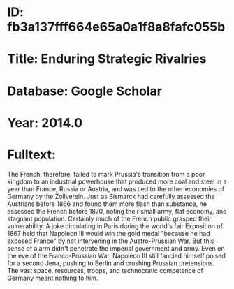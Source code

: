 # ID: fb3a137fff664e65a0a1f8a8fafc055b
# Title: Enduring Strategic Rivalries
# Database: Google Scholar
# Year: 2014.0
# Fulltext:
The French, therefore, failed to mark Prussia's transition from a poor kingdom to an industrial powerhouse that produced more coal and steel in a year than France, Russia or Austria, and was tied to the other economies of Germany by the Zollverein.
Just as Bismarck had carefully assessed the Austrians before 1866 and found them more flash than substance, he assessed the French before 1870, noting their small army, flat economy, and stagnant population.
Certainly much of the French public grasped their vulnerability.
A joke circulating in Paris during the world's fair Exposition of 1867 held that Napoleon III would win the gold medal "because he had exposed France" by not intervening in the Austro-Prussian War.
But this sense of alarm didn't penetrate the imperial government and army.
Even on the eve of the Franco-Prussian War, Napoleon III still fancied himself poised for a second Jena, pushing to Berlin and crushing Prussian pretensions.
The vast space, resources, troops, and technocratic competence of Germany meant nothing to him.